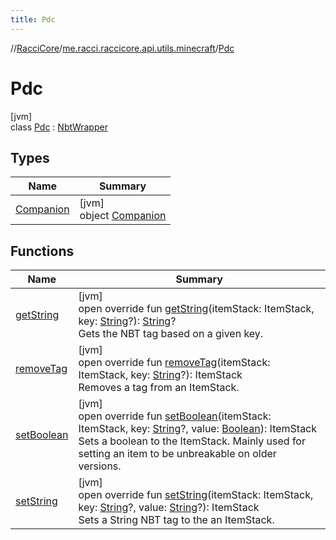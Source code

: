 ```yaml
---
title: Pdc
---
```

//[RacciCore](../../../index.html)/[me.racci.raccicore.api.utils.minecraft](../index.html)/[Pdc](index.html)



# Pdc



[jvm]\
class [Pdc](index.html) : [NbtWrapper](../-nbt-wrapper/index.html)



## Types


| Name | Summary |
|---|---|
| [Companion](-companion/index.html) | [jvm]<br>object [Companion](-companion/index.html) |


## Functions


| Name | Summary |
|---|---|
| [getString](get-string.html) | [jvm]<br>open override fun [getString](get-string.html)(itemStack: ItemStack, key: [String](https://kotlinlang.org/api/latest/jvm/stdlib/kotlin/-string/index.html)?): [String](https://kotlinlang.org/api/latest/jvm/stdlib/kotlin/-string/index.html)?<br>Gets the NBT tag based on a given key. |
| [removeTag](remove-tag.html) | [jvm]<br>open override fun [removeTag](remove-tag.html)(itemStack: ItemStack, key: [String](https://kotlinlang.org/api/latest/jvm/stdlib/kotlin/-string/index.html)?): ItemStack<br>Removes a tag from an ItemStack. |
| [setBoolean](set-boolean.html) | [jvm]<br>open override fun [setBoolean](set-boolean.html)(itemStack: ItemStack, key: [String](https://kotlinlang.org/api/latest/jvm/stdlib/kotlin/-string/index.html)?, value: [Boolean](https://kotlinlang.org/api/latest/jvm/stdlib/kotlin/-boolean/index.html)): ItemStack<br>Sets a boolean to the ItemStack. Mainly used for setting an item to be unbreakable on older versions. |
| [setString](set-string.html) | [jvm]<br>open override fun [setString](set-string.html)(itemStack: ItemStack, key: [String](https://kotlinlang.org/api/latest/jvm/stdlib/kotlin/-string/index.html)?, value: [String](https://kotlinlang.org/api/latest/jvm/stdlib/kotlin/-string/index.html)?): ItemStack<br>Sets a String NBT tag to the an ItemStack. |

